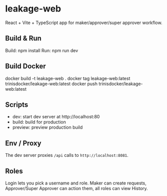 # leakage-web

React + Vite + TypeScript app for maker/approver/super approver workflow.

## Build & Run
Build: npm install
Run: npm run dev

## Build Docker
docker build -t leakage-web .
docker tag leakage-web:latest trinisdocker/leakage-web:latest
docker push trinisdocker/leakage-web:latest

## Scripts
- dev: start dev server at http://localhost:80
- build: build for production
- preview: preview production build

## Env / Proxy
The dev server proxies `/api` calls to `http://localhost:8081`.

## Roles
Login lets you pick a username and role. Maker can create requests, Approver/Super Approver can action them, all roles can view History. 

